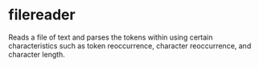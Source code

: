 # filereader
Reads a file of text and parses the tokens within using certain characteristics such as token reoccurrence, character reoccurrence, and character length.
